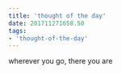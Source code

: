```yaml
---
title: 'thought of the day'
date: 201711271658.50
tags:
- 'thought-of-the-day'
---
```


wherever you go, there you are

